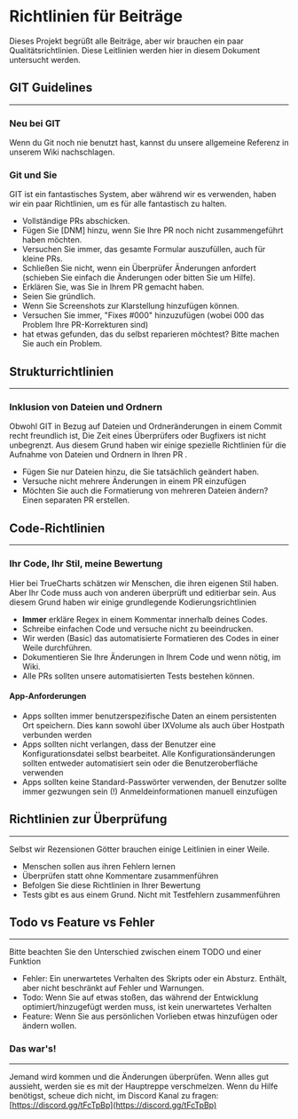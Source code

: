 # Richtlinien für Beiträge

Dieses Projekt begrüßt alle Beiträge, aber wir brauchen ein paar Qualitätsrichtlinien. Diese Leitlinien werden hier in diesem Dokument untersucht werden.

## GIT Guidelines

---

### Neu bei GIT

Wenn du Git noch nie benutzt hast, kannst du unsere allgemeine Referenz in unserem Wiki nachschlagen.

### Git und Sie

GIT ist ein fantastisches System, aber während wir es verwenden, haben wir ein paar Richtlinien, um es für alle fantastisch zu halten.

- Vollständige PRs abschicken.
- Fügen Sie [DNM] hinzu, wenn Sie Ihre PR noch nicht zusammengeführt haben möchten.
- Versuchen Sie immer, das gesamte Formular auszufüllen, auch für kleine PRs.
- Schließen Sie nicht, wenn ein Überprüfer Änderungen anfordert (schieben Sie einfach die Änderungen oder bitten Sie um Hilfe).
- Erklären Sie, was Sie in Ihrem PR gemacht haben.
- Seien Sie gründlich.
- Wenn Sie Screenshots zur Klarstellung hinzufügen können.
- Versuchen Sie immer, "Fixes #000" hinzuzufügen (wobei 000 das Problem Ihre PR-Korrekturen sind)
- hat etwas gefunden, das du selbst reparieren möchtest? Bitte machen Sie auch ein Problem.

## Strukturrichtlinien

---

### Inklusion von Dateien und Ordnern

Obwohl GIT in Bezug auf Dateien und Ordneränderungen in einem Commit recht freundlich ist, Die Zeit eines Überprüfers oder Bugfixers ist nicht unbegrenzt. Aus diesem Grund haben wir einige spezielle Richtlinien für die Aufnahme von Dateien und Ordnern in Ihren PR .

- Fügen Sie nur Dateien hinzu, die Sie tatsächlich geändert haben.
- Versuche nicht mehrere Änderungen in einem PR einzufügen
- Möchten Sie auch die Formatierung von mehreren Dateien ändern? Einen separaten PR erstellen.

## Code-Richtlinien

---

### Ihr Code, Ihr Stil, meine Bewertung

Hier bei TrueCharts schätzen wir Menschen, die ihren eigenen Stil haben. Aber Ihr Code muss auch von anderen überprüft und editierbar sein. Aus diesem Grund haben wir einige grundlegende Kodierungsrichtlinien

- **Immer** erkläre Regex in einem Kommentar innerhalb deines Codes.
- Schreibe einfachen Code und versuche nicht zu beeindrucken.
- Wir werden (Basic) das automatisierte Formatieren des Codes in einer Weile durchführen.
- Dokumentieren Sie Ihre Änderungen in Ihrem Code und wenn nötig, im Wiki.
- Alle PRs sollten unsere automatisierten Tests bestehen können.

#### App-Anforderungen

- Apps sollten immer benutzerspezifische Daten an einem persistenten Ort speichern. Dies kann sowohl über IXVolume als auch über Hostpath verbunden werden
- Apps sollten nicht verlangen, dass der Benutzer eine Konfigurationsdatei selbst bearbeitet. Alle Konfigurationsänderungen sollten entweder automatisiert sein oder die Benutzeroberfläche verwenden
- Apps sollten keine Standard-Passwörter verwenden, der Benutzer sollte immer gezwungen sein (!) Anmeldeinformationen manuell einzufügen

## Richtlinien zur Überprüfung

---

Selbst wir Rezensionen Götter brauchen einige Leitlinien in einer Weile.

- Menschen sollen aus ihren Fehlern lernen
- Überprüfen statt ohne Kommentare zusammenführen
- Befolgen Sie diese Richtlinien in Ihrer Bewertung
- Tests gibt es aus einem Grund. Nicht mit Testfehlern zusammenführen

## Todo vs Feature vs Fehler

---

Bitte beachten Sie den Unterschied zwischen einem TODO und einer Funktion

- Fehler: Ein unerwartetes Verhalten des Skripts oder ein Absturz. Enthält, aber nicht beschränkt auf Fehler und Warnungen.
- Todo: Wenn Sie auf etwas stoßen, das während der Entwicklung optimiert/hinzugefügt werden muss, ist kein unerwartetes Verhalten
- Feature: Wenn Sie aus persönlichen Vorlieben etwas hinzufügen oder ändern wollen.

### Das war's!

---

Jemand wird kommen und die Änderungen überprüfen. Wenn alles gut aussieht, werden sie es mit der Hauptreppe verschmelzen. Wenn du Hilfe benötigst, scheue dich nicht, im Discord Kanal zu fragen: [https://discord.gg/tFcTpBp](https://discord.gg/tFcTpBp)
